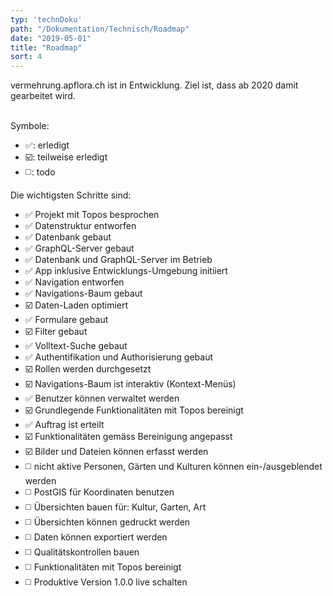 ```yaml
---
typ: 'technDoku'
path: "/Dokumentation/Technisch/Roadmap"
date: "2019-05-01"
title: "Roadmap"
sort: 4
---
```


vermehrung.apflora.ch ist in Entwicklung. Ziel ist, dass ab 2020 damit gearbeitet wird.<br/><br/>

Symbole:
* :white_check_mark:: erledigt
* :ballot_box_with_check:: teilweise erledigt
* :white_medium_square:: todo

Die wichtigsten Schritte sind:

- :white_check_mark: Projekt mit Topos besprochen
- :white_check_mark: Datenstruktur entworfen
- :white_check_mark: Datenbank gebaut
- :white_check_mark: GraphQL-Server gebaut
- :white_check_mark: Datenbank und GraphQL-Server im Betrieb
- :white_check_mark: App inklusive Entwicklungs-Umgebung initiiert
- :white_check_mark: Navigation entworfen
- :white_check_mark: Navigations-Baum gebaut
- :ballot_box_with_check: Daten-Laden optimiert
- :white_check_mark: Formulare gebaut
- :ballot_box_with_check: Filter gebaut
- :white_check_mark: Volltext-Suche gebaut
- :white_check_mark: Authentifikation und Authorisierung gebaut
- :ballot_box_with_check: Rollen werden durchgesetzt
- :ballot_box_with_check: Navigations-Baum ist interaktiv (Kontext-Menüs)
- :white_check_mark: Benutzer können verwaltet werden
- :ballot_box_with_check: Grundlegende Funktionalitäten mit Topos bereinigt
- :white_check_mark: Auftrag ist erteilt
- :ballot_box_with_check: Funktionalitäten gemäss Bereinigung angepasst
- :ballot_box_with_check: Bilder und Dateien können erfasst werden
- :white_medium_square: nicht aktive Personen, Gärten und Kulturen können ein-/ausgeblendet werden
- :white_medium_square: PostGIS für Koordinaten benutzen
- :white_medium_square: Übersichten bauen für: Kultur, Garten, Art
- :white_medium_square: Übersichten können gedruckt werden
- :white_medium_square: Daten können exportiert werden
- :white_medium_square: Qualitätskontrollen bauen
- :white_medium_square: Funktionalitäten mit Topos bereinigt
- :white_medium_square: Produktive Version 1.0.0 live schalten